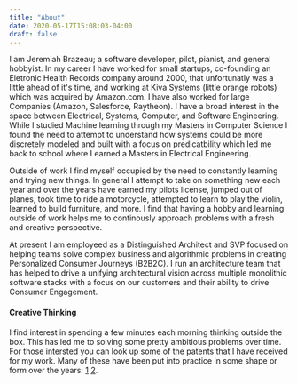 ```yaml
---
title: "About"
date: 2020-05-17T15:08:03-04:00
draft: false
---
```


I am Jeremiah Brazeau; a software developer, pilot, pianist, and general hobbyist.  In my career I have worked for small startups, co-founding an Eletronic Health Records company around 2000, that unfortunatly was a little ahead of it's time, and working at Kiva Systems (little orange robots) which was acquired by Amazon.com.   I have also worked for large Companies (Amazon, Salesforce, Raytheon).  I have a broad interest in the space between Electrical, Systems, Computer, and Software Engineering.  While I studied Machine learning through my Masters in Computer Science I found the need to attempt to understand how systems could be more discretely modeled and built with a focus on predicatbility which led me back to school where I earned a Masters in Electrical Engineering.

Outside of work I find myself occupied by the need to constantly learning and trying new things.  In general I attempt to take on something new each year and over the years have earned my pilots license, jumped out of planes, took time to ride a motorcycle, attempted to learn to play the violin, learned to build furniture, and more.  I find that having a hobby and learning outside of work helps me to continously approach problems with a fresh and creative perspective.

At present I am employeed as a Distinguished Architect and SVP focused on helping teams solve complex business and algorithmic problems in creating Personalized Consumer Journeys (B2B2C).  I run an architecture team that has helped to drive a unifying architectural vision across multiple monolithic software stacks with a focus on our customers and their ability to drive Consumer Engagement.

#### Creative Thinking ####

I find interest in spending a few minutes each morning thinking outside the box.  This has led me to solving some pretty ambitious problems over time.  For those intersted you can look up some of the patents that I have received for my work.  Many of these have been put into practice in some shape or form over the years: [1](https://patents.justia.com/inventor/jeremiah-david-brazeau) [2](https://patents.justia.com/inventor/jeremiah-brazeau).

